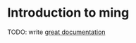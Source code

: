 # Introduction to ming

TODO: write [great documentation](http://jacobian.org/writing/what-to-write/)
